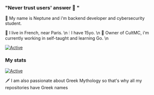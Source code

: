 ### "Never trust users' answer 💫 "

💨 My name is Neptune and i'm backend developer and cybersecurity student.

📌 I live in French, near Paris. \n
🕯 I have 15yo. \n
🎇 Owner of CultMC, i'm currently working in self-taught and learning Go. \n

[![Active](https://img.shields.io/badge/Langages-PHP%20/%20Python%20/%20C%20/%20C++%20/Go-cyan?style=flat-square)](https://www.github.com/neptune-dev)

### My stats
[![Active](https://github-readme-stats.vercel.app/api?username=neptune-dev&show_icons=true&theme=dark&count_private=true&hide=prs,issues)](https://www.github.com/neptune-dev)


🗡 I am also passionate about Greek Mythology so that's why all my repositories have Greek names

